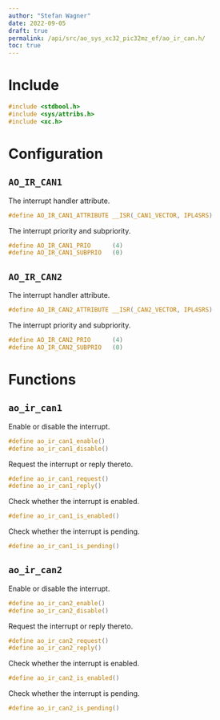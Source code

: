 ```yaml
---
author: "Stefan Wagner"
date: 2022-09-05
draft: true
permalink: /api/src/ao_sys_xc32_pic32mz_ef/ao_ir_can.h/
toc: true
---
```


# Include

```c
#include <stdbool.h>
#include <sys/attribs.h>
#include <xc.h>
```

# Configuration

## `AO_IR_CAN1`

The interrupt handler attribute.

```c
#define AO_IR_CAN1_ATTRIBUTE __ISR(_CAN1_VECTOR, IPL4SRS)
```

The interrupt priority and subpriority.

```c
#define AO_IR_CAN1_PRIO      (4)
#define AO_IR_CAN1_SUBPRIO   (0)
```

## `AO_IR_CAN2`

The interrupt handler attribute.

```c
#define AO_IR_CAN2_ATTRIBUTE __ISR(_CAN2_VECTOR, IPL4SRS)
```

The interrupt priority and subpriority.

```c
#define AO_IR_CAN2_PRIO      (4)
#define AO_IR_CAN2_SUBPRIO   (0)
```

# Functions

## `ao_ir_can1`

Enable or disable the interrupt.

```c
#define ao_ir_can1_enable()
#define ao_ir_can1_disable()
```

Request the interrupt or reply thereto.

```c
#define ao_ir_can1_request()
#define ao_ir_can1_reply()
```

Check whether the interrupt is enabled.

```c
#define ao_ir_can1_is_enabled()
```

Check whether the interrupt is pending.

```c
#define ao_ir_can1_is_pending()
```

## `ao_ir_can2`

Enable or disable the interrupt.

```c
#define ao_ir_can2_enable()
#define ao_ir_can2_disable()
```

Request the interrupt or reply thereto.

```c
#define ao_ir_can2_request()
#define ao_ir_can2_reply()
```

Check whether the interrupt is enabled.

```c
#define ao_ir_can2_is_enabled()
```

Check whether the interrupt is pending.

```c
#define ao_ir_can2_is_pending()
```
